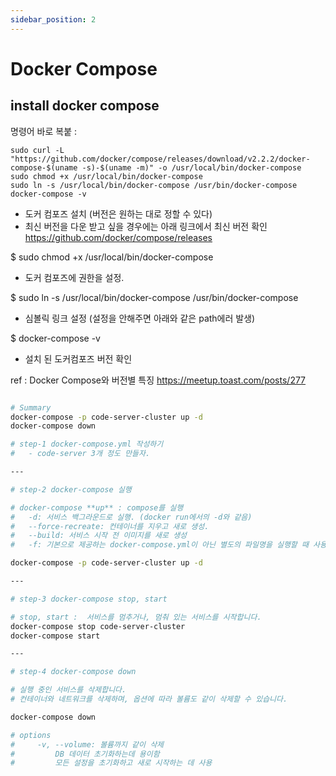 ```yaml
---
sidebar_position: 2
---
```


# Docker Compose  


## install docker compose

명령어 바로 복붙 :

```
sudo curl -L "https://github.com/docker/compose/releases/download/v2.2.2/docker-compose-$(uname -s)-$(uname -m)" -o /usr/local/bin/docker-compose
sudo chmod +x /usr/local/bin/docker-compose
sudo ln -s /usr/local/bin/docker-compose /usr/bin/docker-compose
docker-compose -v

```

- 도커 컴포즈 설치 (버전은 원하는 대로 정할 수 있다)
- 최신 버전을 다운 받고 싶을 경우에는 아래 링크에서 최신 버전 확인
  https://github.com/docker/compose/releases

$ sudo chmod +x /usr/local/bin/docker-compose

- 도커 컴포즈에 권한을 설정.

$ sudo ln -s /usr/local/bin/docker-compose /usr/bin/docker-compose

- 심볼릭 링크 설정 (설정을 안해주면 아래와 같은 path에러 발생)

$ docker-compose -v

- 설치 된 도커컴포즈 버전 확인


ref : Docker Compose와 버전별 특징 https://meetup.toast.com/posts/277

```sh

# Summary
docker-compose -p code-server-cluster up -d
docker-compose down

# step-1 docker-compose.yml 작성하기  
#   - code-server 3개 정도 만들자. 

---

# step-2 docker-compose 실행

# docker-compose **up** : compose를 실행 
#   -d: 서비스 백그라운드로 실행. (docker run에서의 -d와 같음)
#   --force-recreate: 컨테이너를 지우고 새로 생성.
#   --build: 서비스 시작 전 이미지를 새로 생성
#   -f: 기본으로 제공하는 docker-compose.yml이 아닌 별도의 파일명을 실행할 때 사용

docker-compose -p code-server-cluster up -d

---

# step-3 docker-compose stop, start

# stop, start :  서비스를 멈추거나, 멈춰 있는 서비스를 시작합니다.
docker-compose stop code-server-cluster
docker-compose start

---

# step-4 docker-compose down

# 실행 중인 서비스를 삭제합니다.
# 컨테이너와 네트워크를 삭제하며, 옵션에 따라 볼륨도 같이 삭제할 수 있습니다.

docker-compose down

# options
#     -v, --volume: 볼륨까지 같이 삭제
#         DB 데이터 초기화하는데 용이함
#         모든 설정을 초기화하고 새로 시작하는 데 사용

```